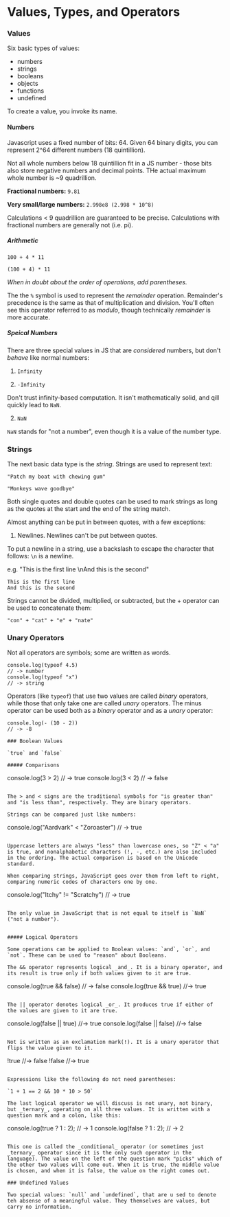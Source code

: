 # Values, Types, and Operators

### Values

Six basic types of values:
- numbers
- strings
- booleans
- objects
- functions
- undefined

To create a value, you invoke its name.

#### Numbers

Javascript uses a fixed number of bits: 64. Given 64 binary digits, you can represent 2^64 different numbers (18 quintillion).

Not all whole numbers below 18 quintillion fit in a JS number - those bits also store negative numbers and decimal points. THe actual maximum whole number is ~9 quadrillion.

**Fractional numbers:** `9.81`

**Very small/large numbers:** `2.998e8 (2.998 * 10^8)`

Calculations < 9 quadrillion are guaranteed to be precise. Calculations with fractional numbers are generally not (i.e. pi).

##### Arithmetic

`100 + 4 * 11`

`(100 + 4) * 11`

_When in doubt about the order of operations, add parentheses._

The the `%` symbol is used to represent the _remainder_ operation. Remainder's precedence is the same as that of multiplication and division. You'll often see this operator referred to as _modulo_, though technically _remainder_ is more accurate.

##### Speical Numbers

There are three special values in JS that are _considered_ numbers, but don't _behave_ like normal numbers:

1. `Infinity`

2. `-Infinity`

Don't trust infinity-based computation. It isn't mathematically solid, and qill quickly lead to `NaN`.

2. `NaN`

`NaN` stands for "not a number", even though it is a value of the number type.

### Strings

The next basic data type is the _string_. Strings are used to represent text:

`"Patch my boat with chewing gum"`

`"Monkeys wave goodbye"`

Both single quotes and double quotes can be used to mark strings as long as the quotes at the start and the end of the string match.

Almost anything can be put in between quotes, with a few exceptions:

1. Newlines. Newlines can't be put between quotes.

To put a newline in a string, use a backslash to escape the character that follows: `\n` is a newline.

e.g. "This is the first line \nAnd this is the second"

```
This is the first line
And this is the second
```

Strings cannot be divided, multiplied, or subtracted, but the + operator can be used to concatenate them:

```
"con" + "cat" + "e" + "nate"
```

### Unary Operators

Not all operators are symbols; some are written as words.

```
console.log(typeof 4.5)
// -> number
console.log(typeof "x")
// -> string
```

Operators (like `typeof`) that use two values are called _binary_ operators, while those that only take one are called _unary_ operators. The minus operator can be used both as a _binary_ operator and as a _unary_ operator:

```
console.log(- (10 - 2))
// -> -8

### Boolean Values

`true` and `false`

##### Comparisons

```
console.log(3 > 2)
// -> true
console.log(3 < 2)
// -> false
```

The > and < signs are the traditional symbols for "is greater than" and "is less than", respectively. They are binary operators.

Strings can be compared just like numbers:

```
console.log("Aardvark" < "Zoroaster")
// -> true
```

Uppercase letters are always "less" than lowercase ones, so "Z" < "a" is true, and nonalphabetic characters (!, -, etc.) are also included in the ordering. The actual comparison is based on the Unicode standard.

When comparing strings, JavaScript goes over them from left to right, comparing numeric codes of characters one by one.

```
console.log("Itchy" != "Scratchy")
// -> true
```

The only value in JavaScript that is not equal to itself is `NaN` ("not a number").


##### Logical Operators

Some operations can be applied to Boolean values: `and`, `or`, and `not`. These can be used to "reason" about Booleans.

The && operator represents logical _and_. It is a binary operator, and its result is true only if both values given to it are true.

```
console.log(true && false)
// -> false
console.log(true && true)
//-> true
```

The || operator denotes logical _or_. It produces true if either of the values are given to it are true.

```
console.log(false || true)
//-> true
console.log(false || false)
//-> false
```

Not is written as an exclamation mark(!). It is a unary operator that flips the value given to it.

```
!true
//-> false
!false
//-> true
```

Expressions like the following do not need parentheses:

`1 + 1 == 2 && 10 * 10 > 50`

The last logical operator we will discuss is not unary, not binary, but _ternary_, operating on all three values. It is written with a question mark and a colon, like this:

```
console.log(true ? 1 : 2);
// -> 1
console.log(false ? 1 : 2);
// -> 2
```

This one is called the _conditional_ operator (or sometimes just _ternary_ operator since it is the only such operator in the language). The value on the left of the question mark "picks" which of the other two values will come out. When it is true, the middle value is chosen, and when it is false, the value on the right comes out.

### Undefined Values

Two special values: `null` and `undefined`, that are u sed to denote teh absense of a meaningful value. They themselves are values, but carry no information.




